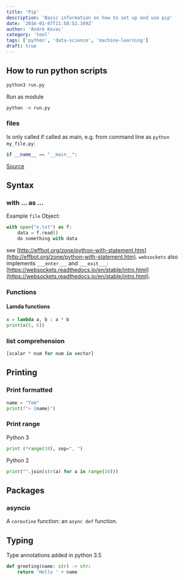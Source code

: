 ```yaml
---
title: 'Pip'
description: 'Basic information on how to set up and use pip'
date: '2016-01-07T11:58:52.169Z'
author: 'André Kovac'
category: 'tool'
tags: ['python', 'data-science', 'machine-learning']
draft: true
---
```


## How to run python scripts

```bash
python3 run.py
```

Run as module

```bash
python -m run.py
```

### files

Is only called if called as main, e.g. from command line as `python my_file.py`:

```python
if __name__ == "__main__":
```

[Source](https://stackoverflow.com/questions/419163/what-does-if-name-main-do)


## Syntax

### with ... as ...

Example `file` Object:

```python
with open("x.txt") as f:
    data = f.read()
    do something with data
```

see [http://effbot.org/zone/python-with-statement.htm](http://effbot.org/zone/python-with-statement.htm). `websockets` also implements `___enter___` and `___exit___`: [https://websockets.readthedocs.io/en/stable/intro.html](https://websockets.readthedocs.io/en/stable/intro.html).


### Functions

#### Lamda functions

```python
x = lambda a, b : a * b
print(x(5, 6))
```

### list comprehension

```python
[scalar * num for num in vector]
```

## Printing

### Print formatted

```python
name = "Tom"
print(f"> {name}")
```

### Print range

Python 3

```python
print (*range(10), sep=", ")
```

Python 2

```python
print("".join(str(a) for a in range(10)))
```

## Packages

### asyncio

A `coroutine` function: an `async def` function.



## Typing

Type annotations added in python 3.5

```python
def greeting(name: str) -> str:
    return 'Hello ' + name
```